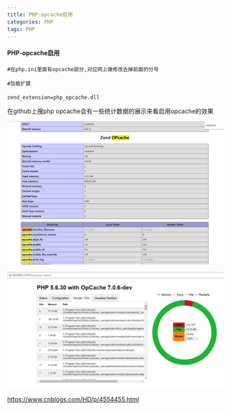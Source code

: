 ```yaml
---
title: PHP-opcache启用
categories: PHP
tags: PHP
---
```


<h4>PHP-opcache启用</h4>

```
#在php.ini里面有opcache部分,对应网上做修改去掉前面的分号

#加载扩展

zend_extension=php_opcache.dll
```



在github上搜php opcache会有一些统计数据的展示来看启用opcache的效果


![img](img/php/php-opcache-1.png)

![img](img/php/php-opcache-2.png)

https://www.cnblogs.com/HD/p/4554455.html